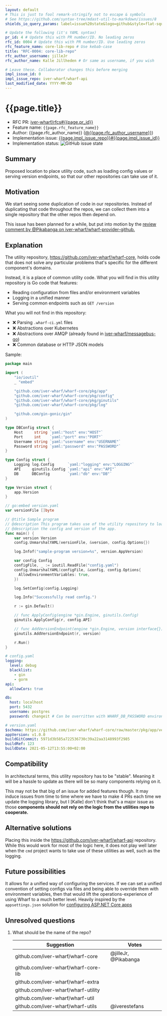 ```yaml
---
layout: default
# This is just to fool remark-stringify not to escape & symbols
# See https://github.com/syntax-tree/mdast-util-to-markdown/issues/8
shields_io_query_params: label=issue%20state&logo=github&style=flat-square

# Update the following (it's YAML syntax)
pr_id: 4 # Update this with PR number/ID. No leading zeros
rfc_id: 0004 # Update this with PR number/ID. Use leading zeros
rfc_feature_name: core-lib-repo # Use kebab-case
title: "RFC-0004: core-lib-repo"
rfc_author_username: jilleJr
rfc_author_name: Kalle Jillheden # Or same as username, if you wish

# Leave these. Collaborator changes this before merging
impl_issue_id: 0
impl_issue_repo: iver-wharf/wharf-api
last_modified_date: YYYY-MM-DD
---
```


# {{page.title}}

- RFC PR: [iver-wharf/rfcs#{{page.pr_id}}](https://github.com/iver-wharf/rfcs/pulls/{{page.pr_id}})
- Feature name: `{{page.rfc_feature_name}}`
- Author: {{page.rfc_author_name}} ([@{{page.rfc_author_username}}](https://github.com/{{page.rfc_author_username}}))
- Implementation issue: [{{page.impl_issue_repo}}#{{page.impl_issue_id}}](https://github.com/{{page.impl_issue_repo}}/issues/{{page.impl_issue_id}})
- Implementation status: ![GitHub issue state](https://img.shields.io/github/issues/detail/state/{{page.impl_issue_repo}}/{{page.impl_issue_id}}?{{page.shields_io_query_params}})

## Summary

Proposed location to place utility code, such as loading config values or
serving version endpoints, so that our other repositories can take use of it.

## Motivation

We start seeing some duplication of code in our repositories. Instead of
duplicating that code throughout the repos, we can collect them into a single
repository that the other repos then depend on.

This issue has been planned for a while, but put into motion by the
[review comment by @Pikabanga on iver-wharf/wharf-provider-github.](https://github.com/iver-wharf/wharf-provider-github/pull/5#discussion_r630345589)

## Explanation

The utility repository, <https://github.com/iver-wharf/wharf-core>, holds code
that does not solve any particular problems that's specific for the different
component's domains.

Instead, it is a place of common utility code. What you will find in this
utility repository is Go code that features:

- Reading configuration from files and/or environment variables
- Logging in a unified manner
- Serving common endpoints such as `GET /version`

What you will not find in this repository:

- ❌ Parsing `.wharf-ci.yml` files
- ❌ Abstractions over Kubernetes
- ❌ Abstractions over AMQP (already found in [iver-wharf/messagebus-go](https://github.com/iver-wharf/messagebus-go))
- ❌ Common database or HTTP JSON models

Sample:

```go
package main

import (
    "io/ioutil"
    _ "embed"

    "github.com/iver-wharf/wharf-core/pkg/app"
    "github.com/iver-wharf/wharf-core/pkg/config"
    "github.com/iver-wharf/wharf-core/pkg/ginutils"
    "github.com/iver-wharf/wharf-core/pkg/log"

    "github.com/gin-gonic/gin"
)

type DBConfig struct {
    Host     string `yaml:"host" env:"HOST"`
    Port     int    `yaml:"port" env:"PORT"`
    Username string `yaml:"username" env:"USERNAME"`
    Password string `yaml:"password" env:"PASSWORD"`
}

type Config struct {
    Logging log.Config      `yaml:"logging" env:"LOGGING"`
    API     ginutils.Config `yaml:"api" env:"API"`
    DB      DBConfig        `yaml:"db" env:"DB"`
}

type Version struct {
    app.Version
}

// go:embed version.yaml
var versionFile []byte

// @title Sample program
// @description This program takes use of the utility repository to load in
// @description the config and version of the app.
func main() {
    var version Version
    config.UnmarshalYAML(versionFile, &version, config.Options{})

    log.Infof("sample-program version=%s", version.AppVersion)

    var config Config
    configFile, _ := ioutil.ReadFile("config.yaml")
    config.UnmarshalYAML(configFile, &config, config.Options{
      AllowEnvironmentVariables: true,
    })

    log.SetConfig(config.Logging)

    log.Info("Successfully read config.")

    r := gin.Default()

    // func ApplyConfig(engine *gin.Engine, ginutils.Config)
    ginutils.ApplyConfig(r, config.API)

    // func AddVersionEndpoint(engine *gin.Engine, version interface{})
    ginutils.AddVersionEndpoint(r, version)

    r.Run()
}
```

```yaml
# config.yaml
logging:
  level: debug
  blacklist:
    - gin
    - gorm
api:
  allowCors: true

db:
  host: localhost
  port: 5432
  username: postgres
  password: changeit # Can be overritten with WHARF_DB_PASSWORD environment variable
```

```yaml
# version.yaml
$schema: https://github.com/iver-wharf/wharf-core/raw/master/pkg/app/version-schema.json
appVersion: v1.0.0
buildGitCommit: 5971d3b585a722536730c39a22aa3148993f2985
buildRef: 123
buildDate: 2021-05-12T13:55:00+02:00
```

## Compatibility

In architectural terms, this utility repository has to be "stable". Meaning it
will be a hassle to update as there will be so many components relying on it.

This may not be that big of an issue for added features though. It may induce
issues from time to time where we have to make 4 PRs each time we update the
logging library, but I \[Kalle] don't think that's a major issue as those
**components should not rely on the logic from the utilities repo to
cooperate.**

## Alternative solutions

Placing this inside the <https://github.com/iver-wharf/wharf-api> repository.
While this would work for most of the logic here, it does not play well later
when the `cmd` project wants to take use of these utilities as well, such as
the logging.

## Future possibilities

It allows for a unified way of configuring the services. If we can set a
unified convention of setting configs via files and being able to override them
with environment variables, then that would lift the operations-experience of
using Wharf to a much better level. Heavily inspired by the `appsettings.json`
solution for [configuring ASP.NET Core apps](https://docs.microsoft.com/en-us/aspnet/core/fundamentals/configuration/?view=aspnetcore-5.0)

## Unresolved questions

1. What should be the name of the repo?

   | Suggestion                           | Votes                |
   | ----------                           | -----                |
   | github.com/iver-wharf/wharf-core     | @jilleJr, @Pikabanga |
   | github.com/iver-wharf/wharf-core-lib |                      |
   | github.com/iver-wharf/wharf-extra    |                      |
   | github.com/iver-wharf/wharf-utility  |                      |
   | github.com/iver-wharf/wharf-util     |                      |
   | github.com/iver-wharf/wharf-utils    | @iverestefans        |
